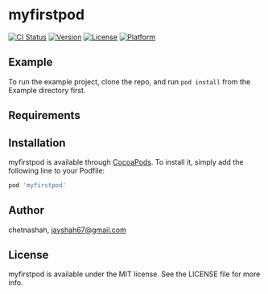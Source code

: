 # myfirstpod

[![CI Status](https://img.shields.io/travis/chetnashah/myfirstpod.svg?style=flat)](https://travis-ci.org/chetnashah/myfirstpod)
[![Version](https://img.shields.io/cocoapods/v/myfirstpod.svg?style=flat)](https://cocoapods.org/pods/myfirstpod)
[![License](https://img.shields.io/cocoapods/l/myfirstpod.svg?style=flat)](https://cocoapods.org/pods/myfirstpod)
[![Platform](https://img.shields.io/cocoapods/p/myfirstpod.svg?style=flat)](https://cocoapods.org/pods/myfirstpod)

## Example

To run the example project, clone the repo, and run `pod install` from the Example directory first.

## Requirements

## Installation

myfirstpod is available through [CocoaPods](https://cocoapods.org). To install
it, simply add the following line to your Podfile:

```ruby
pod 'myfirstpod'
```

## Author

chetnashah, jayshah67@gmail.com

## License

myfirstpod is available under the MIT license. See the LICENSE file for more info.

